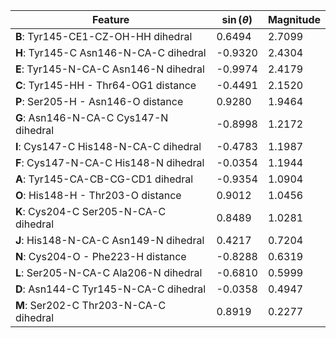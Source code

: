 | Feature | $\sin \left( \theta \right)$ | Magnitude |
|---------|------------|-----------|
| **B**: Tyr145-CE1-CZ-OH-HH dihedral | 0.6494 | 2.7099 |
| **H**: Tyr145-C Asn146-N-CA-C dihedral | -0.9320 | 2.4304 |
| **E**: Tyr145-N-CA-C Asn146-N dihedral | -0.9974 | 2.4179 |
| **C**: Tyr145-HH - Thr64-OG1 distance | -0.4491 | 2.1520 |
| **P**: Ser205-H - Asn146-O distance | 0.9280 | 1.9464 |
| **G**: Asn146-N-CA-C Cys147-N dihedral | -0.8998 | 1.2172 |
| **I**: Cys147-C His148-N-CA-C dihedral | -0.4783 | 1.1987 |
| **F**: Cys147-N-CA-C His148-N dihedral | -0.0354 | 1.1944 |
| **A**: Tyr145-CA-CB-CG-CD1 dihedral | -0.9354 | 1.0904 |
| **O**: His148-H - Thr203-O distance | 0.9012 | 1.0456 |
| **K**: Cys204-C Ser205-N-CA-C dihedral | 0.8489 | 1.0281 |
| **J**: His148-N-CA-C Asn149-N dihedral | 0.4217 | 0.7204 |
| **N**: Cys204-O - Phe223-H distance | -0.8288 | 0.6319 |
| **L**: Ser205-N-CA-C Ala206-N dihedral | -0.6810 | 0.5999 |
| **D**: Asn144-C Tyr145-N-CA-C dihedral | -0.0358 | 0.4947 |
| **M**: Ser202-C Thr203-N-CA-C dihedral | 0.8919 | 0.2277 |
